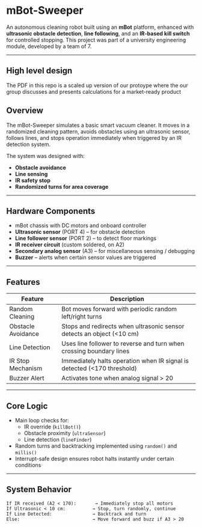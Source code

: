 # mBot-Sweeper

An autonomous cleaning robot built using an **mBot** platform, enhanced with **ultrasonic obstacle detection**, **line following**, and an **IR-based kill switch** for controlled stopping. This project was part of a university engineering module, developed by a team of 7.

---
## High level design

The PDF in this repo is a scaled up version of our protoype where the our group discusses and presents calculations for a market-ready product

## Overview

The mBot-Sweeper simulates a basic smart vacuum cleaner. It moves in a randomized cleaning pattern, avoids obstacles using an ultrasonic sensor, follows lines, and stops operation immediately when triggered by an IR detection system.

The system was designed with:

- **Obstacle avoidance**
- **Line sensing**
- **IR safety stop**
- **Randomized turns for area coverage**

---

## Hardware Components

- mBot chassis with DC motors and onboard controller
- **Ultrasonic sensor** (PORT 4) – for obstacle detection
- **Line follower sensor** (PORT 2) – to detect floor markings
- **IR receiver circuit** (custom soldered, on A2)
- **Secondary analog sensor** (A3) – for miscellaneous sensing / debugging
- **Buzzer** – alerts when certain sensor values are triggered

---

## Features

| Feature                | Description                                                              |
|------------------------|---------------------------------------------------------------------------|
| Random Cleaning     | Bot moves forward with periodic random left/right turns                  |
| Obstacle Avoidance  | Stops and redirects when ultrasonic sensor detects an object (<10 cm)    |
| Line Detection      | Uses line follower to reverse and turn when crossing boundary lines      |
| IR Stop Mechanism   | Immediately halts operation when IR signal is detected (<170 threshold)  |
| Buzzer Alert        | Activates tone when analog signal > 20                                   |

---

## Core Logic 

- Main loop checks for:
  - IR override (`killBot()`)
  - Obstacle proximity (`ultraSensor`)
  - Line detection (`lineFinder`)
- Random turns and backtracking implemented using `random()` and `millis()`
- Interrupt-safe design ensures robot halts instantly under certain conditions

---

## System Behavior

```text
If IR received (A2 < 170):       → Immediately stop all motors
If Ultrasonic < 10 cm:          → Stop, turn randomly, continue
If Line Detected:               → Backtrack and turn
Else:                           → Move forward and buzz if A3 > 20
